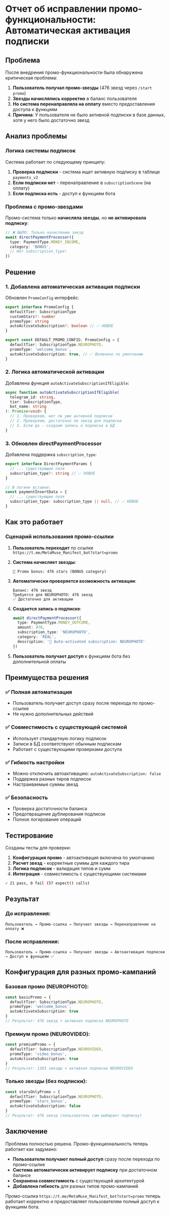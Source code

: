 # Отчет об исправлении промо-функциональности: Автоматическая активация подписки

## Проблема

После внедрения промо-функциональности была обнаружена критическая проблема:

1. **Пользователь получал промо-звезды** (476 звезд через `/start promo`)
2. **Звезды начислялись корректно** в баланс пользователя
3. **Но система перенаправляла на оплату** вместо предоставления доступа к функциям
4. **Причина**: У пользователя не было активной подписки в базе данных, хотя у него было достаточно звезд

## Анализ проблемы

### Логика системы подписок

Система работает по следующему принципу:
1. **Проверка подписки** - система ищет активную подписку в таблице `payments_v2`
2. **Если подписки нет** - перенаправление в `subscriptionScene` (на оплату)
3. **Если подписка есть** - доступ к функциям бота

### Проблема с промо-звездами

Промо-система только **начисляла звезды**, но **не активировала подписку**:

```typescript
// ❌ БЫЛО: Только начисление звезд
await directPaymentProcessor({
  type: PaymentType.MONEY_INCOME,
  category: 'BONUS',
  // Нет subscription_type!
})
```

## Решение

### 1. Добавлена автоматическая активация подписки

Обновлен `PromoConfig` интерфейс:

```typescript
export interface PromoConfig {
  defaultTier: SubscriptionType
  customStars?: number
  promoType: string
  autoActivateSubscription?: boolean // ✅ НОВОЕ
}

export const DEFAULT_PROMO_CONFIG: PromoConfig = {
  defaultTier: SubscriptionType.NEUROPHOTO,
  promoType: 'welcome_bonus',
  autoActivateSubscription: true, // ✅ Включено по умолчанию
}
```

### 2. Логика автоматической активации

Добавлена функция `autoActivateSubscriptionIfEligible`:

```typescript
async function autoActivateSubscriptionIfEligible(
  telegram_id: string,
  tier: SubscriptionType,
  bot_name: string
): Promise<void> {
  // 1. Проверяем, нет ли уже активной подписки
  // 2. Проверяем, достаточно ли звезд для подписки
  // 3. Если да - создаем запись о подписке в БД
}
```

### 3. Обновлен directPaymentProcessor

Добавлена поддержка `subscription_type`:

```typescript
export interface DirectPaymentParams {
  // ... существующие поля
  subscription_type?: string // ✅ НОВОЕ
}

// В логике вставки:
const paymentInsertData = {
  // ... существующие поля
  subscription_type: subscription_type || null, // ✅ НОВОЕ
}
```

## Как это работает

### Сценарий использования промо-ссылки

1. **Пользователь переходит** по ссылке `https://t.me/MetaMuse_Manifest_bot?start=promo`

2. **Система начисляет звезды**:
   ```
   🎁 Promo bonus: 476 stars (BONUS category)
   ```

3. **Автоматически проверяется возможность активации**:
   ```
   Баланс: 476 звезд
   Требуется для NEUROPHOTO: 476 звезд
   ✅ Достаточно для активации
   ```

4. **Создается запись о подписке**:
   ```typescript
   await directPaymentProcessor({
     type: PaymentType.MONEY_OUTCOME,
     amount: 476,
     subscription_type: 'NEUROPHOTO',
     category: 'REAL',
     description: '🎁 Auto-activated subscription: NEUROPHOTO'
   })
   ```

5. **Пользователь получает доступ** к функциям бота без дополнительной оплаты

## Преимущества решения

### ✅ Полная автоматизация
- Пользователь получает доступ сразу после перехода по промо-ссылке
- Не нужно дополнительных действий

### ✅ Совместимость с существующей системой
- Использует стандартную логику подписок
- Записи в БД соответствуют обычным подпискам
- Работает с существующими проверками доступа

### ✅ Гибкость настройки
- Можно отключить автоактивацию: `autoActivateSubscription: false`
- Поддержка разных тиров подписок
- Настраиваемые суммы звезд

### ✅ Безопасность
- Проверка достаточности баланса
- Предотвращение дублирования подписок
- Полное логирование операций

## Тестирование

Созданы тесты для проверки:

1. **Конфигурация промо** - автоактивация включена по умолчанию
2. **Расчет звезд** - корректные суммы для каждого тира
3. **Логика подписок** - валидация типов и сумм
4. **Интеграция** - совместимость с существующими системами

```bash
✓ 21 pass, 0 fail (57 expect() calls)
```

## Результат

### До исправления:
```
Пользователь → Промо-ссылка → Получает звезды → Перенаправление на оплату ❌
```

### После исправления:
```
Пользователь → Промо-ссылка → Получает звезды → Автоактивация подписки → Доступ к функциям ✅
```

## Конфигурация для разных промо-кампаний

### Базовая промо (NEUROPHOTO):
```typescript
const basicPromo = {
  defaultTier: SubscriptionType.NEUROPHOTO,
  promoType: 'welcome_bonus',
  autoActivateSubscription: true
}
// Результат: 476 звезд + активная подписка NEUROPHOTO
```

### Премиум промо (NEUROVIDEO):
```typescript
const premiumPromo = {
  defaultTier: SubscriptionType.NEUROVIDEO,
  promoType: 'video_bonus',
  autoActivateSubscription: true
}
// Результат: 1303 звезды + активная подписка NEUROVIDEO
```

### Только звезды (без подписки):
```typescript
const starsOnlyPromo = {
  defaultTier: SubscriptionType.NEUROPHOTO,
  promoType: 'stars_bonus',
  autoActivateSubscription: false
}
// Результат: 476 звезд (пользователь сам выбирает подписку)
```

## Заключение

Проблема полностью решена. Промо-функциональность теперь работает как задумано:
- **Пользователи получают полный доступ** сразу после перехода по промо-ссылке
- **Система автоматически активирует подписку** при достаточном балансе
- **Сохранена совместимость** с существующей архитектурой
- **Добавлена гибкость** для разных типов промо-кампаний

Промо-ссылка `https://t.me/MetaMuse_Manifest_bot?start=promo` теперь работает корректно и предоставляет пользователям полный доступ к функциям бота. 
